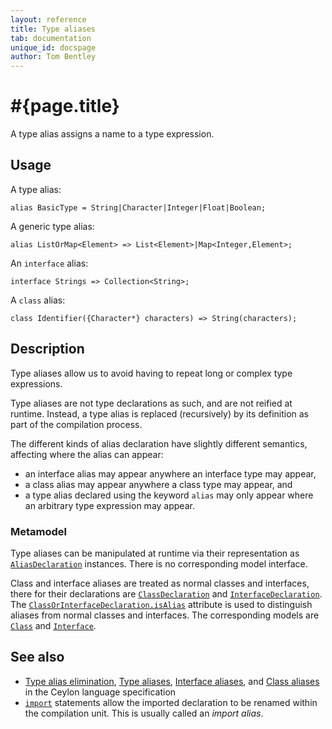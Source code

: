 ```yaml
---
layout: reference
title: Type aliases
tab: documentation
unique_id: docspage
author: Tom Bentley
---
```


# #{page.title}

A type alias assigns a name to a type expression. 

## Usage 

A type alias:

<!-- try: -->
    alias BasicType = String|Character|Integer|Float|Boolean;

A generic type alias:

<!-- try: -->
    alias ListOrMap<Element> => List<Element>|Map<Integer,Element>;

An `interface` alias:

<!-- try: -->
    interface Strings => Collection<String>;
    
A `class` alias:

<!-- try: -->
    class Identifier({Character*} characters) => String(characters);

## Description

Type aliases allow us to avoid having to repeat long or complex type 
expressions. 

Type aliases are not type declarations as such, and are not reified at 
runtime. Instead, a type alias is replaced (recursively) by its definition 
as part of the compilation process. 

The different kinds of alias declaration have slightly different semantics, 
affecting where the alias can appear:

- an interface alias may appear anywhere an interface type may appear,
- a class alias may appear anywhere a class type may appear, and
- a type alias declared using the keyword `alias` may only appear where 
  an arbitrary type expression may appear.

### Metamodel

Type aliases can be manipulated at runtime via their representation as
[`AliasDeclaration`](#{site.urls.apidoc_current}/meta/declaration/AliasDeclaration.type.html) 
instances. There is no corresponding model interface.

Class and interface aliases are treated as normal classes and interfaces,
there for their declarations are
[`ClassDeclaration`](#{site.urls.apidoc_current}/meta/declaration/ClassDeclaration.type.html)
and
[`InterfaceDeclaration`](#{site.urls.apidoc_current}/meta/declaration/InterfaceDeclaration.type.html).
The 
[`ClassOrInterfaceDeclaration.isAlias`](#{site.urls.apidoc_current}/meta/declaration/ClassOrInterfaceDeclaration.type.html#isAlias) 
attribute is used to distinguish aliases from normal classes and interfaces.
The corresponding models are
[`Class`](#{site.urls.apidoc_current}/meta/model/Class.type.html)
and
[`Interface`](#{site.urls.apidoc_current}/meta/model/Interface.type.html).

## See also

* [Type alias elimination](#{site.urls.spec_current}#typealiaselimination),
  [Type aliases](#{site.urls.spec_current}#typealiases),
  [Interface aliases](#{site.urls.spec_current}#interfacealiases), and
  [Class aliases](#{site.urls.spec_current}#classaliases) in the Ceylon
  language specification
* [`import`](../../statement/import) statements allow the imported 
  declaration to be renamed within the compilation unit. This is 
  usually called an *import alias*.
